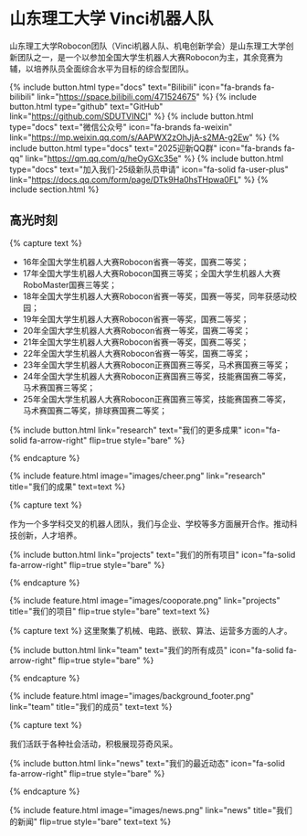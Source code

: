 ---
---

# 山东理工大学 Vinci机器人队

山东理工大学Robocon团队（Vinci机器人队、机电创新学会）是山东理工大学创新团队之一，是一个以参加全国大学生机器人大赛Robocon为主，其余竞赛为辅，以培养队员全面综合水平为目标的综合型团队。

{%
  include button.html
  type="docs"
  text="Bilibili"
  icon="fa-brands fa-bilibili"
  link="https://space.bilibili.com/471524675"
%}
{%
  include button.html
  type="github"
  text="GitHub"
  link="https://github.com/SDUTVINCI"
%}
{%
  include button.html
  type="docs"
  text="微信公众号"
  icon="fa-brands fa-weixin"
  link="https://mp.weixin.qq.com/s/AAPWX2zOhJjA-s2MA-g2Ew"
%}
{% include button.html 
   type="docs" 
   text="2025迎新QQ群"
   icon="fa-brands fa-qq" 
   link="https://qm.qq.com/q/heOyGXc35e"
%}
{% include button.html 
   type="docs" 
   text="加入我们-25级新队员申请"
   icon="fa-solid fa-user-plus"
   link="https://docs.qq.com/form/page/DTk9Ha0hsTHpwa0FL"
%}
{% include section.html %}

## 高光时刻

{% capture text %}

<ul>
  <li>16年全国大学生机器人大赛Robocon省赛一等奖，国赛二等奖；</li>
  <li>17年全国大学生机器人大赛Robocon国赛三等奖；全国大学生机器人大赛RoboMaster国赛三等奖；</li>
  <li>18年全国大学生机器人大赛Robocon省赛一等奖，国赛一等奖，同年获感动校园；</li>
  <li>19年全国大学生机器人大赛Robocon省赛一等奖，国赛二等奖；</li>
  <li>20年全国大学生机器人大赛Robocon省赛一等奖，国赛二等奖；</li>
  <li>21年全国大学生机器人大赛Robocon省赛一等奖，国赛二等奖；</li>
  <li>22年全国大学生机器人大赛Robocon省赛一等奖，国赛二等奖；</li>
  <li>23年全国大学生机器人大赛Robocon正赛国赛三等奖，马术赛国赛三等奖；</li>
  <li>24年全国大学生机器人大赛Robocon正赛国赛三等奖，技能赛国赛二等奖，马术赛国赛三等奖；</li>
  <li>25年全国大学生机器人大赛Robocon正赛国赛三等奖，技能赛国赛二等奖，马术赛国赛二等奖，排球赛国赛二等奖；</li>
</ul>
{%
  include button.html
  link="research"
  text="我们的更多成果"
  icon="fa-solid fa-arrow-right"
  flip=true
  style="bare"
%}

{% endcapture %}

{%
  include feature.html
  image="images/cheer.png"
  link="research"
  title="我们的成果"
  text=text
%}

{% capture text %}

作为一个多学科交叉的机器人团队，我们与企业、学校等多方面展开合作。推动科技创新，人才培养。

{%
  include button.html
  link="projects"
  text="我们的所有项目"
  icon="fa-solid fa-arrow-right"
  flip=true
  style="bare"
%}

{% endcapture %}

{%
  include feature.html
  image="images/cooporate.png"
  link="projects"
  title="我们的项目"
  flip=true
  style="bare"
  text=text
%}




{% capture text %}
这里聚集了机械、电路、嵌软、算法、运营多方面的人才。

{%
  include button.html
  link="team"
  text="我们的所有成员"
  icon="fa-solid fa-arrow-right"
  flip=true
  style="bare"
%}

{% endcapture %}

{%
  include feature.html
  image="images/background_footer.png"
  link="team"
  title="我们的成员"
  text=text
%}

{% capture text %}

我们活跃于各种社会活动，积极展现芬奇风采。

{%
  include button.html
  link="news"
  text="我们的最近动态"
  icon="fa-solid fa-arrow-right"
  flip=true
  style="bare"
%}

{% endcapture %}

{%
  include feature.html
  image="images/news.png"
  link="news"
  title="我们的新闻"
  flip=true
  style="bare"
  text=text
%}
